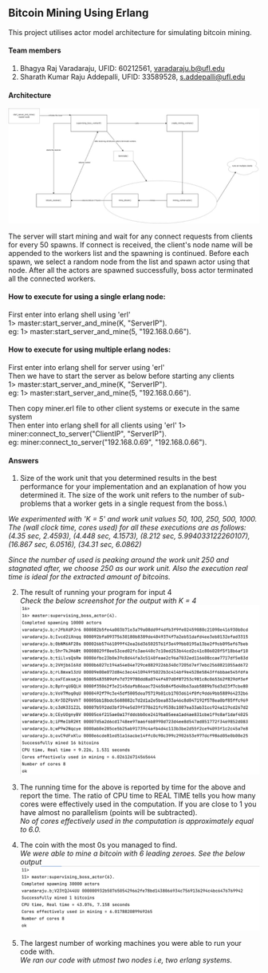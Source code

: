 ## Bitcoin Mining Using Erlang

This project utilises actor model architecture for simulating bitcoin mining.

#### Team members

1. Bhagya Raj Varadaraju, UFID: 60212561, varadaraju.b@ufl.edu
2. Sharath Kumar Raju Addepalli, UFID: 33589528, s.addepalli@ufl.edu

#### Architecture

![title](project_flow_chart.jpeg)

The server will start mining and wait for any connect requests from clients
for every 50 spawns. If connect is received, the client's node name will be
appended to the workers list and the spawning is continued. Before each spawn,
we select a random node from the list and spawn actor using that node. After all
the actors are spawned successfully, boss actor terminated all the connected workers.

#### How to execute for using a single erlang node:
First enter into erlang shell using 'erl'\
1> master:start_server_and_mine(K, "ServerIP").\
eg: 1> master:start_server_and_mine(5, "192.168.0.66").

#### How to execute for using multiple erlang nodes:
First enter into erlang shell for server using 'erl'\
Then we have to start the server as below before starting any clients\
1> master:start_server_and_mine(K, "ServerIP").\
eg: 1> master:start_server_and_mine(5, "192.168.0.66").

Then copy miner.erl file to other client systems or execute in the same system\
Then enter into erlang shell for all clients using 'erl'
1> miner:connect_to_server("ClientIP", "ServerIP").\
eg: miner:connect_to_server("192.168.0.69", "192.168.0.66").


#### Answers

1. Size of the work unit that you determined results in the best performance for your implementation and an explanation
   of how you determined it. The size of the work unit refers to the number of sub-problems that a worker gets in a
   single request from the boss.\

_We experimented with 'K = 5' and work unit values 50, 100, 250, 500, 1000. The (wall clock time, cores used) 
for all these executions are as follows: (4.35 sec, 2.4593), (4.448 sec, 4.1573), (8.212 sec, 5.994033122260107),
(16.867 sec, 6.0516), (34.31 sec, 6.0862)_

_Since the number of used is peaking around the work unit 250 and stagnated after, we choose
250 as our work unit. Also the execution real time is ideal for the extracted amount of bitcoins._

2. The result of running your program for input 4\
_Check the below screenshot for the output with K = 4_
   ![title](output_for_4.png)
   
3. The running time for the above is reported by time for the above and report the time. The ratio of CPU time to REAL
   TIME tells you how many cores were effectively used in the computation. If you are close to 1 you have almost no
   parallelism (points will be subtracted).\
_No of cores effectively used in the computation is approximately equal to 6.0._

4. The coin with the most 0s you managed to find.\
_We were able to mine a bitcoin with 6 leading zeroes. See the below output_
   ![title](coin_with_most_zeroes.png)

5. The largest number of working machines you were able to run your code with.\
_We ran our code with utmost two nodes i.e, two erlang systems._ 